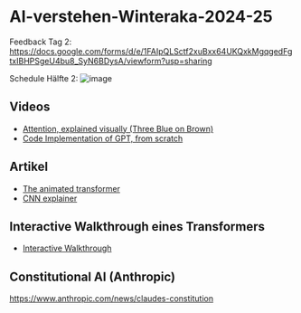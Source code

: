 # AI-verstehen-Winteraka-2024-25
Feedback Tag 2: https://docs.google.com/forms/d/e/1FAIpQLSctf2xuBxx64UKQxkMgqgedFgtxIBHPSgeU4bu8_SyN6BDysA/viewform?usp=sharing

Schedule Hälfte 2:
![image](https://github.com/user-attachments/assets/c83f013c-9076-478b-8a41-16da1c2c7051)




## Videos

- [Attention, explained visually (Three Blue on Brown)](https://www.youtube.com/watch?v=eMlx5fFNoYc&t=269s)
- [Code Implementation of GPT, from scratch](https://www.youtube.com/watch?v=kCc8FmEb1nY)

## Artikel

- [The animated transformer](https://prvnsmpth.github.io/animated-transformer/)
- [CNN explainer](https://cs231n.github.io/convolutional-networks/)

## Interactive Walkthrough eines Transformers

- [Interactive Walkthrough](https://bbycroft.net/llm)


## Constitutional AI (Anthropic)
https://www.anthropic.com/news/claudes-constitution
